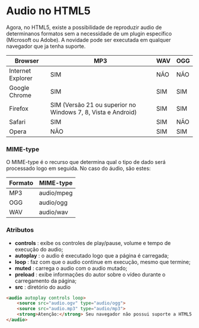 # Audio no HTML5

Agora, no HTML5, existe a possibilidade de reproduzir audio de determinanos formatos sem a necessidade de um plugin específico (Microsoft ou Adobe). A novidade pode ser executada em qualquer navegador que ja tenha suporte.

Browser | MP3 | WAV | OGG
------- | --- | --- | ----
Internet Explorer | SIM | NÃO | NÃO
Google Chrome | SIM | SIM | SIM
Firefox | SIM (Versão 21 ou superior no Windows 7, 8, Vista e Android) | SIM | SIM
Safari | SIM | SIM | NÃO
Opera | NÃO | SIM | SIM

### MIME-type

O MIME-type é o recurso que determina qual o tipo de dado será processado logo em seguida. No caso do áudio, são estes:

Formato | MIME-type
------- | ---
MP3 | audio/mpeg
OGG | audio/ogg
WAV | audio/wav

### Atributos

* **controls** : exibe os controles de play/pause, volume e tempo de execução do audio;
* **autoplay** : o audio é executado logo que a página é carregada;
* **loop** : faz com que o audio continue em execução, mesmo que termine;
* **muted** : carrega o audio com o audio mutado;
* **preload** : exibe informações do autor sobre o vídeo durante o carregamento da página;
* **src** : diretório do audio

```html
<audio autoplay controls loop>
	<source src="audio.ogv" type="audio/ogg">
	<source src="audio.mp3" type="audio/mp3">
	<strong>Atenção:</strong> Seu navegador não possui suporte a HTML5
</audio>
```
